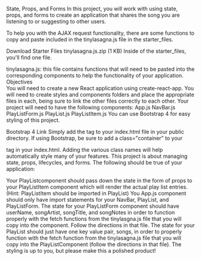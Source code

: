 State, Props, and Forms
In this project, you will work with using state, props, and forms to create an application that shares the song you are listening to or suggesting to other users.

To help you with the AJAX request functionality, there are some functions to copy and paste included in the tinylasagna.js file in the starter_files.

Download Starter Files
tinylasagna.js.zip (1 KB)
Inside of the starter_files, you'll find one file.

tinylasagna.js: this file contains functions that will need to be pasted into the corresponding components to help the functionality of your application.
Objectives  
You will need to create a new React application using create-react-app.
You will need to create styles and components folders and place the appropriate files in each, being sure to link the other files correctly to each other.
Your project will need to have the following components:
App.js
NavBar.js
PlayListForm.js
PlayList.js
PlayListItem.js
You can use Bootstrap 4 for easy styling of this project.

Bootstrap 4 Link
Simply add the <link rel="stylesheet" href="https://maxcdn.bootstrapcdn.com/bootstrap/4.0.0-alpha.6/css/bootstrap.min.css" integrity="sha384-rwoIResjU2yc3z8GV/NPeZWAv56rSmLldC3R/AZzGRnGxQQKnKkoFVhFQhNUwEyJ" crossorigin="anonymous"> tag to your index.html file in your public directory.
If using Bootstrap, be sure to add a class="container" to your <div id="root"></div> tag in your index.html.
Adding the various class names will help automatically style many of your features.
This project is about managing state, props, lifecycles, and forms. The following should be true of your application:

Your PlayListcomponent should pass down the state in the form of props to your PlayListItem component which will render the actual play list entries. (Hint: PlayListItem should be imported in PlayList)
You App.js component should only have import statements for your NavBar, PlayList, and PlayListForm.
The state for your PlayListForm component should have userName, songArtist, songTitle, and songNotes in order to function properly with the fetch functions from the tinylasgna.js file that you will copy into the component. Follow the directions in that file.
The state for your PlayList should just have one key value pair, songs, in order to properly function with the fetch function from the tinylasagna.js file that you will copy into the PlayListComponent (follow the directions in that file).
The styling is up to you, but please make this a polished product!
